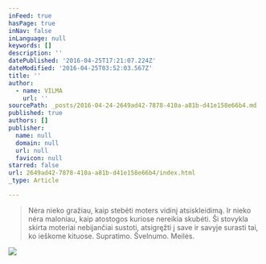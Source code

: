 ```yaml
---
inFeed: true
hasPage: true
inNav: false
inLanguage: null
keywords: []
description: ''
datePublished: '2016-04-25T17:21:07.224Z'
dateModified: '2016-04-25T03:52:03.567Z'
title: ''
author:
  - name: VILMA
    url: ''
sourcePath: _posts/2016-04-24-2649ad42-7878-410a-a81b-d41e158e66b4.md
published: true
authors: []
publisher:
  name: null
  domain: null
  url: null
  favicon: null
starred: false
url: 2649ad42-7878-410a-a81b-d41e158e66b4/index.html
_type: Article

---
```

> Nėra nieko gražiau, kaip stebėti moters vidinį atsiskleidimą. Ir nieko nėra maloniau, kaip atostogos kuriose nereikia skubėti. Ši stovykla skirta moteriai nebijančiai sustoti, atsigręžti į save ir savyje surasti tai, ko ieškome kituose. Supratimo. Švelnumo. Meilės.

![](https://s3-us-west-2.amazonaws.com/the-grid-img/p/b4416b6824081104949aebdc02f4eb3329275a66.jpg)
